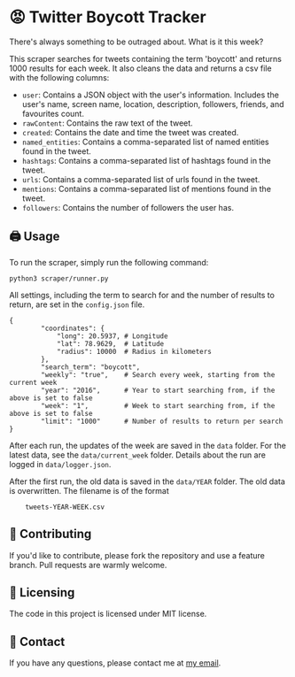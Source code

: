 # 😡 Twitter Boycott Tracker

There's always something to be outraged about. What is it this week? 

This scraper searches for tweets containing the term 'boycott' and returns 1000 results for each week. It also cleans the data and returns a csv file with the following columns:

- `user`: Contains a JSON object with the user's information. Includes the user's name, screen name, location, description, followers, friends, and favourites count.
- `rawContent`: Contains the raw text of the tweet.
- `created`: Contains the date and time the tweet was created.
- `named_entities`: Contains a comma-separated list of named entities found in the tweet.
- `hashtags`: Contains a comma-separated list of hashtags found in the tweet.
- `urls`: Contains a comma-separated list of urls found in the tweet.
- `mentions`: Contains a comma-separated list of mentions found in the tweet.
- `followers`: Contains the number of followers the user has.

## 🖨️ Usage

To run the scraper, simply run the following command:

    python3 scraper/runner.py

All settings, including the term to search for and the number of results to return, are set in the `config.json` file.

    {
            "coordinates": {
                "long": 20.5937, # Longitude
                "lat": 78.9629,  # Latitude
                "radius": 10000  # Radius in kilometers
            },
            "search_term": "boycott",
            "weekly": "true",    # Search every week, starting from the current week
            "year": "2016",      # Year to start searching from, if the above is set to false
            "week": "1",         # Week to start searching from, if the above is set to false
            "limit": "1000"      # Number of results to return per search
    }

After each run, the updates of the week are saved in the `data` folder. For the latest data, see the `data/current_week` folder.
Details about the run are logged in `data/logger.json`.

After the first run, the old data is saved in the `data/YEAR` folder. The old data is overwritten. The filename is of the format
    
        tweets-YEAR-WEEK.csv

## 🧠 Contributing

If you'd like to contribute, please fork the repository and use a feature branch. Pull requests are warmly welcome.

## 🧾 Licensing

The code in this project is licensed under MIT license.

## 📮 Contact

If you have any questions, please contact me at [my email](mailto:amanbhargava2001@gmail.com).

